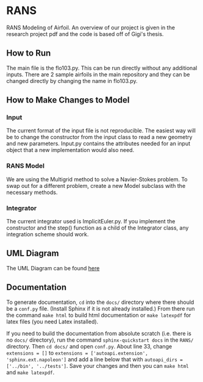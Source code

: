 # RANS
RANS Modeling of Airfoil. An overview of our project is given in the research project pdf and the code is based off of Gigi's thesis. 

## How to Run
The main file is the flo103.py. This can be run directly without any additional inputs. There are 2 sample airfoils in the main repository and they can be changed directly by changing the name in flo103.py. 

## How to Make Changes to Model
### Input
The current format of the input file is not reproducible. The easiest way will be to change the constructor from the input class to read a new geometry and new parameters. Input.py contains the attributes needed for an input object that a new implementation would also need.

### RANS Model
We are using the Multigrid method to solve a Navier-Stokes problem. To swap out for a different problem, create a new Model subclass with the necessary methods. 

### Integrator
The current integrator used is ImplicitEuler.py. If you implement the constructor and the step() function as a child of the Integrator class, any integration scheme should work. 


## UML Diagram
The UML Diagram can be found [here](https://github.com/andybroth/RANS/blob/e60dc63318b2e0e1277bf4da68918732ce84af3d/Git%20Stokesed%20UML%20Diagram.PNG)


## Documentation
To generate documentation, `cd` into the `docs/` directory where there should be a `conf.py` file. (Install Sphinx if it is not already installed.) From there run the command `make html` to build html documentation or `make latexpdf` for latex files (you need Latex installed). 

If you need to build the documentation from absolute scratch (i.e. there is no `docs/` directory), run the command `sphinx-quickstart docs` in the `RANS/` directory. Then `cd docs/` and open `conf.py`. About line 33, change `extensions = []` to `extensions = ['autoapi.extension', 'sphinx.ext.napoleon']` and add a line below that with `autoapi_dirs = ['../bin', '../tests']`. Save your changes and then you can `make html` and `make latexpdf`.
